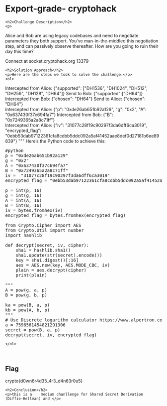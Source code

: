 <title>Export-grade- cryptohack</title>

<!DOCTYPE html>
<html>

<body>
    <h1>Export-grade- cryptohack</h1>

    <h2>Challenge Description</h2>
    <p> 
Alice and Bob are using legacy codebases and need to negotiate parameters they both support. You've man-in-the-middled this negotiation step, and can passively observe thereafter. How are you going to ruin their day this time?

Connect at socket.cryptohack.org 13379
 </p>
 
    <h2>Solution Approach</h2>
    <p>Here are the steps we took to solve the challenge:</p>
    <ol>
Intercepted from Alice: {"supported": ["DH1536", "DH1024", "DH512", "DH256", "DH128", "DH64"]}
Send to Bob: {"supported":["DH64"]}                                                                                                                                     
Intercepted from Bob: {"chosen": "DH64"}
Send to Alice: {"chosen": "DH64"}        
Intercepted from Alice: {"p": "0xde26ab651b92a129", "g": "0x2", "A": "0x637430f37c694fa7"}
Intercepted from Bob: {"B": "0x7249365a2a8c71ff"}                                                                                                                       
Intercepted from Alice: {"iv": "31077c28f19c90297f3da6dff6ca3019", "encrypted_flag": "0ebb53dab97122361cfa8cdbb5ddc092a5af41452aae8def0d27181b6ee89839"}
"""
Here’s the Python code to achieve this:
<pre>
#python
p = "0xde26ab651b92a129"
g = "0x2"
A = "0x637430f37c694fa7"
B = "0x7249365a2a8c71ff"
iv =  "31077c28f19c90297f3da6dff6ca3019"
encrypted_flag = "0ebb53dab97122361cfa8cdbb5ddc092a5af41452aae8def0d27181b6ee89839"

p = int(p, 16)
g = int(g, 16)
A = int(A, 16)
B = int(B, 16)
iv = bytes.fromhex(iv)
encrypted_flag = bytes.fromhex(encrypted_flag)

from Crypto.Cipher import AES
from Crypto.Util import number
import hashlib

def decrypt(secret, iv, cipher):
    sha1 = hashlib.sha1()
    sha1.update(str(secret).encode())
    key = sha1.digest()[:16]
    aes = AES.new(key, AES.MODE_CBC, iv)
    plain = aes.decrypt(cipher)
    print(plain)

"""
A = pow(g, a, p)
B = pow(g, b, p)

ka = pow(B, a, p)
kb = pow(A, b, p)
"""
# Use Discrete logarithm calculator https://www.alpertron.com.ar/DILOG.HTM to find out Alice's secret key ``a``
a = 7596561454821291306
secret = pow(B, a, p)
decrypt(secret, iv, encrypted_flag)
</pre> 
 
 
    </ol>
<br>
    <h2>Flag</h2>
    <p class="flag">crypto{d0wn6r4d35_4r3_d4n63r0u5}</p>

    <h2>Conclusion</h2>
    <p>this is a    medium chanllenge for Shared Secret Derivation (Diffie-Hellman) and </p>
</body>
</html>







